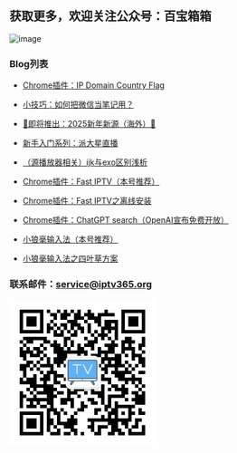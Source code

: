 ## 获取更多，欢迎关注公众号：百宝箱箱
<!-- ## 欢迎关注公众号：百宝箱箱
![image](./assets/GongZhongHao.png) -->
<img src="./assets/GongZhongHao.png" alt="image" width="400" height="auto">

### Blog列表

*   [Chrome插件：IP Domain Country Flag](./docs/010_IPDomainCountryFlag.md)

*   [小技巧：如何把微信当笔记用？](./docs/009_Wexin_Biji.md)

*   [🎊即将推出：2025新年新源（海外）🎊](./docs/008_NewSource.md)

*   [新手入门系列：派大星直播](./docs/001_paidaxing.md)

*   [（源播放器相关）ijk与exo区别浅析](./docs/003_JieMa.md)

*   [Chrome插件：Fast IPTV（本号推荐）](./docs/002_FastIPTV.md)

*   [Chrome插件：Fast IPTV之离线安装](./docs/004_FastIPTV_OfflineInstall.md)

*   [Chrome插件：ChatGPT search（OpenAI宣布免费开放）](./docs/007_ChatGPTSearch.md)

*   [小狼毫输入法（本号推荐）](./docs/005_XiaoLangHao.md)

*   [小狼毫输入法之四叶草方案](./docs/006_XiaoLangHao_SYC.md)



### 联系邮件：service@iptv365.org
![image](./assets/BBXX-QR.jpg)
